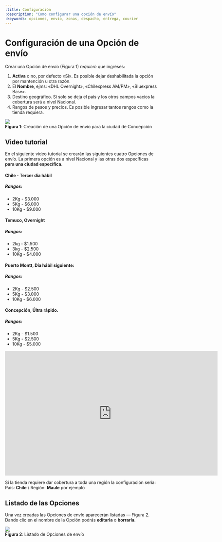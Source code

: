 ```yaml
---
:title: Configuración
:description: "Como configurar una opción de envío"
:keywords: opciones, envio, zonas, despacho, entrega, courier
---
```


# Configuración de una Opción de envío

Crear una Opción de envío (Figura 1) _requiere_ que ingreses:

1. <strong>Activa</strong> o no, por defecto «Sí». Es posible dejar deshabilitada la opción por mantención u otra razón.
2. El <strong>Nombre</strong>, ejms: «DHL Overnight», «Chilexpress AM/PM», «Bluexpress Base».
3. Destino geográfico. Si solo se deja el país y los otros campos vacíos la cobertura será a nivel Nacional.
4. Rangos de pesos y precios. Es posible ingresar tantos rangos como la tienda requiera.

<div class="captura">
  <div class="c-contenido">
    <img src="/img/configuracion/shipping_zones_editing2.png">
  </div>
  <div class="c-pie"><strong>Figura 1</strong>: Creación de una Opción de envío para la ciudad de Concepción</div>
</div>

## Video tutorial 

En el siguiente video tutorial se crearán las siguientes cuatro Opciones de envío. La primera opción es
a nivel Nacional y las otras dos específicas **para una ciudad específica**. 

<h4>Chile - Tercer día hábil</h4>
<h5>Rangos:</h5>

* 2Kg - $3.000
* 5Kg - $6.000
* 10Kg - $9.000

<h4>Temuco, Overnight </h4>

<h5> Rangos:</h5>

* 2kg - $1.500
* 3kg - $2.500
* 10Kg - $4.000

<h4>Puerto Montt, Día hábil siguiente:</h4>

<h5> Rangos:</h5>

* 2Kg - $2.500
* 5Kg - $3.000
* 10Kg - $6.000

<h4>Concepción, Últra rápido.</h4> 

<h5> Rangos:</h5>

* 2Kg - $1.500
* 5Kg - $2.500
* 10Kg - $5.000

<iframe width="698" height="409" src="https://www.youtube.com/embed/fqVNinCTOUM" frameborder="0" allow="autoplay; encrypted-media" allowfullscreen></iframe>

<div class="note info">
  <p> Si la tienda requiere dar cobertura a toda una región la configuración sería: País: <strong>Chile</strong> / Región: <strong>Maule</strong> por ejemplo</p>
</div>

## Listado de las Opciones

Una vez creadas las Opciones de envío aparecerán listadas — Figura 2. Dando clic en el nombre de la Opción podrás **editarla** o **borrarla**.

<div class="captura">
  <div class="c-contenido">
    <img src="/img/configuracion/shipping_zones_show_result.png">
  </div>
  <div class="c-pie"><strong>Figura 2</strong>: Listado de Opciones de envío</div>
</div>
